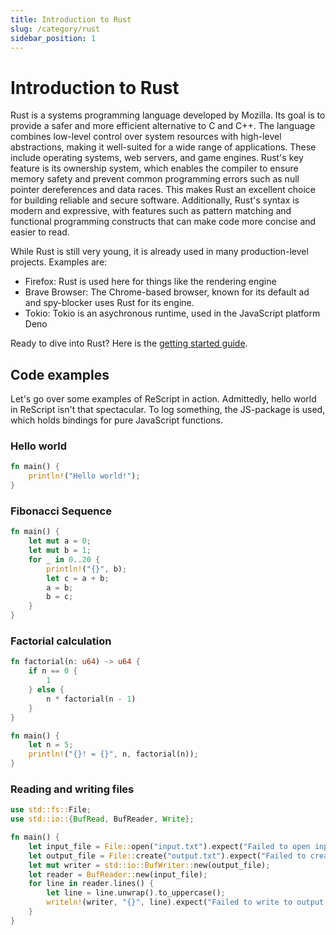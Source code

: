 ```yaml
---
title: Introduction to Rust 
slug: /category/rust
sidebar_position: 1
--- 
```



# Introduction to Rust

Rust is a systems programming language developed by Mozilla. Its goal is to provide a safer and more efficient alternative to C and C++. The language combines low-level control over system resources with high-level abstractions, making it well-suited for a wide range of applications. These include operating systems, web servers, and game engines. Rust's key feature is its ownership system, which enables the compiler to ensure memory safety and prevent common programming errors such as null pointer dereferences and data races. This makes Rust an excellent choice for building reliable and secure software. Additionally, Rust's syntax is modern and expressive, with features such as pattern matching and functional programming constructs that can make code more concise and easier to read.

While Rust is still very young, it is already used in many production-level projects. Examples are: 
- Firefox: Rust is used here for things like the rendering engine
- Brave Browser: The Chrome-based browser, known for its default ad and spy-blocker uses Rust for its engine. 
- Tokio: Tokio is an asychronous runtime, used in the JavaScript platform Deno 
  

Ready to dive into Rust? Here is the [getting started guide](/rust/getting-started). 


## Code examples 
Let's go over some examples of ReScript in action. Admittedly, hello world in ReScript isn't that spectacular. 
To log something, the JS-package is used, which holds bindings for pure JavaScript functions. 

### Hello world 

```rust
fn main() {
    println!("Hello world!");
}
```


### Fibonacci Sequence 

```rust
fn main() {
    let mut a = 0;
    let mut b = 1;
    for _ in 0..20 {
        println!("{}", b);
        let c = a + b;
        a = b;
        b = c;
    }
}
```


### Factorial calculation 

```rust
fn factorial(n: u64) -> u64 {
    if n == 0 {
        1
    } else {
        n * factorial(n - 1)
    }
}

fn main() {
    let n = 5;
    println!("{}! = {}", n, factorial(n));
}
```


### Reading and writing files 

```rust
use std::fs::File;
use std::io::{BufRead, BufReader, Write};

fn main() {
    let input_file = File::open("input.txt").expect("Failed to open input file");
    let output_file = File::create("output.txt").expect("Failed to create output file");
    let mut writer = std::io::BufWriter::new(output_file);
    let reader = BufReader::new(input_file);
    for line in reader.lines() {
        let line = line.unwrap().to_uppercase();
        writeln!(writer, "{}", line).expect("Failed to write to output file");
    }
}
```

